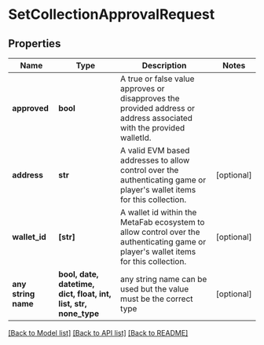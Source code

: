 # SetCollectionApprovalRequest


## Properties
Name | Type | Description | Notes
------------ | ------------- | ------------- | -------------
**approved** | **bool** | A true or false value approves or disapproves the provided address or address associated with the provided walletId. | 
**address** | **str** | A valid EVM based addresses to allow control over the authenticating game or player&#39;s wallet items for this collection. | [optional] 
**wallet_id** | **[str]** | A wallet id within the MetaFab ecosystem to allow control over the authenticating game or player&#39;s wallet items for this collection. | [optional] 
**any string name** | **bool, date, datetime, dict, float, int, list, str, none_type** | any string name can be used but the value must be the correct type | [optional]

[[Back to Model list]](../README.md#documentation-for-models) [[Back to API list]](../README.md#documentation-for-api-endpoints) [[Back to README]](../README.md)


